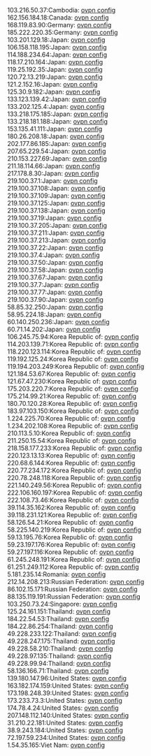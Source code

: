 103.216.50.37:Cambodia: [ovpn config](vpn/103_216_50_37.ovpn)  
162.156.184.18:Canada: [ovpn config](vpn/162_156_184_18.ovpn)  
168.119.83.90:Germany: [ovpn config](vpn/168_119_83_90.ovpn)  
185.222.220.35:Germany: [ovpn config](vpn/185_222_220_35.ovpn)  
103.201.129.18:Japan: [ovpn config](vpn/103_201_129_18.ovpn)  
106.158.118.195:Japan: [ovpn config](vpn/106_158_118_195.ovpn)  
114.188.234.64:Japan: [ovpn config](vpn/114_188_234_64.ovpn)  
118.17.210.164:Japan: [ovpn config](vpn/118_17_210_164.ovpn)  
119.25.192.35:Japan: [ovpn config](vpn/119_25_192_35.ovpn)  
120.72.13.219:Japan: [ovpn config](vpn/120_72_13_219.ovpn)  
121.2.152.16:Japan: [ovpn config](vpn/121_2_152_16.ovpn)  
125.30.9.182:Japan: [ovpn config](vpn/125_30_9_182.ovpn)  
133.123.139.42:Japan: [ovpn config](vpn/133_123_139_42.ovpn)  
133.202.125.4:Japan: [ovpn config](vpn/133_202_125_4.ovpn)  
133.218.175.185:Japan: [ovpn config](vpn/133_218_175_185.ovpn)  
133.218.181.188:Japan: [ovpn config](vpn/133_218_181_188.ovpn)  
153.135.41.111:Japan: [ovpn config](vpn/153_135_41_111.ovpn)  
180.26.208.18:Japan: [ovpn config](vpn/180_26_208_18.ovpn)  
202.177.86.185:Japan: [ovpn config](vpn/202_177_86_185.ovpn)  
207.65.229.54:Japan: [ovpn config](vpn/207_65_229_54.ovpn)  
210.153.227.69:Japan: [ovpn config](vpn/210_153_227_69.ovpn)  
211.18.114.66:Japan: [ovpn config](vpn/211_18_114_66.ovpn)  
217.178.8.30:Japan: [ovpn config](vpn/217_178_8_30.ovpn)  
219.100.37.1:Japan: [ovpn config](vpn/219_100_37_1.ovpn)  
219.100.37.108:Japan: [ovpn config](vpn/219_100_37_108.ovpn)  
219.100.37.109:Japan: [ovpn config](vpn/219_100_37_109.ovpn)  
219.100.37.125:Japan: [ovpn config](vpn/219_100_37_125.ovpn)  
219.100.37.138:Japan: [ovpn config](vpn/219_100_37_138.ovpn)  
219.100.37.19:Japan: [ovpn config](vpn/219_100_37_19.ovpn)  
219.100.37.205:Japan: [ovpn config](vpn/219_100_37_205.ovpn)  
219.100.37.211:Japan: [ovpn config](vpn/219_100_37_211.ovpn)  
219.100.37.213:Japan: [ovpn config](vpn/219_100_37_213.ovpn)  
219.100.37.22:Japan: [ovpn config](vpn/219_100_37_22.ovpn)  
219.100.37.4:Japan: [ovpn config](vpn/219_100_37_4.ovpn)  
219.100.37.50:Japan: [ovpn config](vpn/219_100_37_50.ovpn)  
219.100.37.58:Japan: [ovpn config](vpn/219_100_37_58.ovpn)  
219.100.37.67:Japan: [ovpn config](vpn/219_100_37_67.ovpn)  
219.100.37.7:Japan: [ovpn config](vpn/219_100_37_7.ovpn)  
219.100.37.77:Japan: [ovpn config](vpn/219_100_37_77.ovpn)  
219.100.37.90:Japan: [ovpn config](vpn/219_100_37_90.ovpn)  
58.85.32.250:Japan: [ovpn config](vpn/58_85_32_250.ovpn)  
58.95.224.18:Japan: [ovpn config](vpn/58_95_224_18.ovpn)  
60.140.250.236:Japan: [ovpn config](vpn/60_140_250_236.ovpn)  
60.71.14.202:Japan: [ovpn config](vpn/60_71_14_202.ovpn)  
106.245.75.94:Korea Republic of: [ovpn config](vpn/106_245_75_94.ovpn)  
114.203.139.71:Korea Republic of: [ovpn config](vpn/114_203_139_71.ovpn)  
118.220.123.114:Korea Republic of: [ovpn config](vpn/118_220_123_114.ovpn)  
119.192.125.24:Korea Republic of: [ovpn config](vpn/119_192_125_24.ovpn)  
119.194.203.249:Korea Republic of: [ovpn config](vpn/119_194_203_249.ovpn)  
121.184.53.67:Korea Republic of: [ovpn config](vpn/121_184_53_67.ovpn)  
121.67.47.230:Korea Republic of: [ovpn config](vpn/121_67_47_230.ovpn)  
175.203.220.7:Korea Republic of: [ovpn config](vpn/175_203_220_7.ovpn)  
175.214.99.21:Korea Republic of: [ovpn config](vpn/175_214_99_21.ovpn)  
180.70.120.28:Korea Republic of: [ovpn config](vpn/180_70_120_28.ovpn)  
183.97.103.150:Korea Republic of: [ovpn config](vpn/183_97_103_150.ovpn)  
1.224.225.70:Korea Republic of: [ovpn config](vpn/1_224_225_70.ovpn)  
1.234.202.108:Korea Republic of: [ovpn config](vpn/1_234_202_108.ovpn)  
210.113.5.10:Korea Republic of: [ovpn config](vpn/210_113_5_10.ovpn)  
211.250.15.54:Korea Republic of: [ovpn config](vpn/211_250_15_54.ovpn)  
218.158.177.233:Korea Republic of: [ovpn config](vpn/218_158_177_233.ovpn)  
220.123.13.13:Korea Republic of: [ovpn config](vpn/220_123_13_13.ovpn)  
220.68.6.144:Korea Republic of: [ovpn config](vpn/220_68_6_144.ovpn)  
220.77.234.172:Korea Republic of: [ovpn config](vpn/220_77_234_172.ovpn)  
220.78.248.118:Korea Republic of: [ovpn config](vpn/220_78_248_118.ovpn)  
221.140.249.56:Korea Republic of: [ovpn config](vpn/221_140_249_56.ovpn)  
222.106.160.197:Korea Republic of: [ovpn config](vpn/222_106_160_197.ovpn)  
222.108.73.46:Korea Republic of: [ovpn config](vpn/222_108_73_46.ovpn)  
39.114.35.162:Korea Republic of: [ovpn config](vpn/39_114_35_162.ovpn)  
39.118.231.121:Korea Republic of: [ovpn config](vpn/39_118_231_121.ovpn)  
58.126.54.21:Korea Republic of: [ovpn config](vpn/58_126_54_21.ovpn)  
58.225.140.219:Korea Republic of: [ovpn config](vpn/58_225_140_219.ovpn)  
59.13.195.76:Korea Republic of: [ovpn config](vpn/59_13_195_76.ovpn)  
59.23.197.176:Korea Republic of: [ovpn config](vpn/59_23_197_176.ovpn)  
59.27.197.116:Korea Republic of: [ovpn config](vpn/59_27_197_116.ovpn)  
61.245.248.191:Korea Republic of: [ovpn config](vpn/61_245_248_191.ovpn)  
61.251.249.112:Korea Republic of: [ovpn config](vpn/61_251_249_112.ovpn)  
5.181.235.14:Romania: [ovpn config](vpn/5_181_235_14.ovpn)  
212.14.208.213:Russian Federation: [ovpn config](vpn/212_14_208_213.ovpn)  
86.102.15.171:Russian Federation: [ovpn config](vpn/86_102_15_171.ovpn)  
88.135.119.191:Russian Federation: [ovpn config](vpn/88_135_119_191.ovpn)  
103.250.73.24:Singapore: [ovpn config](vpn/103_250_73_24.ovpn)  
125.24.161.151:Thailand: [ovpn config](vpn/125_24_161_151.ovpn)  
184.22.54.53:Thailand: [ovpn config](vpn/184_22_54_53.ovpn)  
184.22.86.254:Thailand: [ovpn config](vpn/184_22_86_254.ovpn)  
49.228.233.122:Thailand: [ovpn config](vpn/49_228_233_122.ovpn)  
49.228.247.175:Thailand: [ovpn config](vpn/49_228_247_175.ovpn)  
49.228.58.210:Thailand: [ovpn config](vpn/49_228_58_210.ovpn)  
49.228.97.135:Thailand: [ovpn config](vpn/49_228_97_135.ovpn)  
49.228.99.94:Thailand: [ovpn config](vpn/49_228_99_94.ovpn)  
58.136.166.71:Thailand: [ovpn config](vpn/58_136_166_71.ovpn)  
139.180.147.96:United States: [ovpn config](vpn/139_180_147_96.ovpn)  
163.182.174.159:United States: [ovpn config](vpn/163_182_174_159.ovpn)  
173.198.248.39:United States: [ovpn config](vpn/173_198_248_39.ovpn)  
173.233.73.3:United States: [ovpn config](vpn/173_233_73_3.ovpn)  
174.78.4.24:United States: [ovpn config](vpn/174_78_4_24.ovpn)  
207.148.112.140:United States: [ovpn config](vpn/207_148_112_140.ovpn)  
31.210.22.181:United States: [ovpn config](vpn/31_210_22_181.ovpn)  
38.9.243.184:United States: [ovpn config](vpn/38_9_243_184.ovpn)  
72.197.59.234:United States: [ovpn config](vpn/72_197_59_234.ovpn)  
1.54.35.165:Viet Nam: [ovpn config](vpn/1_54_35_165.ovpn)  
